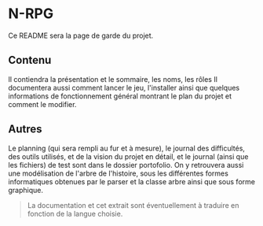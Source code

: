 # N-RPG
Ce README sera la page de garde du projet.
## Contenu
Il contiendra la présentation et le sommaire, les noms, les rôles
Il documentera aussi comment lancer le jeu, l'installer ainsi que quelques
informations de fonctionnement général montrant le plan du projet et comment le
modifier.
## Autres
Le planning (qui sera rempli au fur et à mesure), le journal des difficultés,
des outils utilisés, et de la vision du projet en détail, et le journal (ainsi
que les fichiers) de test sont dans le dossier portofolio.
On y retrouvera aussi une modélisation de l'arbre de l'histoire, sous les
différentes formes informatiques obtenues par le parser et la classe arbre ainsi
que sous forme graphique.

> La documentation et cet extrait sont éventuellement à traduire en fonction de
> la langue choisie.
